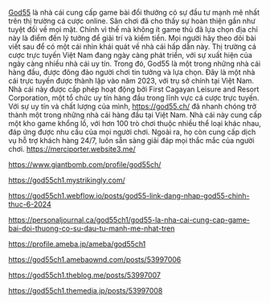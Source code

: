 [God55](https://god55.ch/) là nhà cái cung cấp game bài đổi thưởng có sự đầu tư mạnh mẽ nhất trên thị trường cá cược online. Sân chơi đã cho thấy sự hoàn thiện gần như tuyệt đối về mọi mặt. Chính vì thế mà không ít game thủ đã lựa chọn địa chỉ này là điểm đến lý tưởng để giải trí và kiếm tiền. Mọi người hãy theo dõi bài viết sau để có một cái nhìn khái quát về nhà cái hấp dẫn này. 
Thị trường cá cược trực tuyến Việt Nam đang ngày càng phát triển, với sự xuất hiện của ngày càng nhiều nhà cái uy tín. Trong đó, God55 là một trong những nhà cái hàng đầu, được đông đảo người chơi tin tưởng và lựa chọn.
Đây là một nhà cái trực tuyến được thành lập vào năm 2023, với trụ sở chính tại Việt Nam. Nhà cái này được cấp phép hoạt động bởi First Cagayan Leisure and Resort Corporation, một tổ chức uy tín hàng đầu trong lĩnh vực cá cược trực tuyến.
Với sự uy tín và chất lượng của mình, https://god55.ch/  đã nhanh chóng trở thành một trong những nhà cái hàng đầu tại Việt Nam. Nhà cái này cung cấp một kho game khổng lồ, với hơn 100 trò chơi thuộc nhiều thể loại khác nhau, đáp ứng được nhu cầu của mọi người chơi. Ngoài ra, họ còn cung cấp dịch vụ hỗ trợ khách hàng 24/7, luôn sẵn sàng giải đáp mọi thắc mắc của người chơi.
https://merciporter.website3.me/

https://www.giantbomb.com/profile/god55ch/

https://god55ch1.mystrikingly.com/

https://god55ch1.webflow.io/posts/god55-link-dang-nhap-god55-chinh-thuc-6-2024


https://personaljournal.ca/god55ch1/god55-la-nha-cai-cung-cap-game-bai-doi-thuong-co-su-dau-tu-manh-me-nhat-tren

https://profile.ameba.jp/ameba/god55ch1

https://god55ch1.amebaownd.com/posts/53997006

https://god55ch1.theblog.me/posts/53997007

https://god55ch1.themedia.jp/posts/53997008


